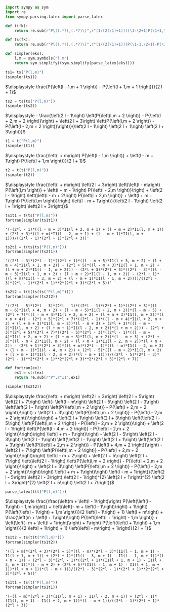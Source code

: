 
```python
import sympy as sym
import re 
from sympy.parsing.latex import parse_latex 
```


```python
def t(fk):
    return re.sub(r"P\((.*?),(.*?)\)",r"(1/(2(\1)+1))((\1-\2+1)P(\1+1,\2) + (\1+\2)P(\1-1,\2))",fk)
```


```python
def ts(fk):
    return re.sub(r"P\((.*?),(.*?)\)",r"(1/(2(\1)+1))(P(\1-1,\2+1)-P(\1+1,\2+1))",fk)
```


```python
def simpler(eks):
    l,m = sym.symbols("l m")
    return sym.simplify((sym.simplify(parse_latex(eks))))
```


```python
ts1= ts("P(l,m)")
(simpler(ts1))
```




$\displaystyle \frac{P{\left(l - 1,m + 1 \right)} - P{\left(l + 1,m + 1 \right)}}{2 l + 1}$




```python
ts2 = ts(ts("P(l,m)"))
(simpler(ts2))
```




$\displaystyle - \frac{\left(2 l - 1\right) \left(P{\left(l,m + 2 \right)} - P{\left(l + 2,m + 2 \right)}\right) + \left(2 l + 3\right) \left(P{\left(l,m + 2 \right)} - P{\left(l - 2,m + 2 \right)}\right)}{\left(2 l - 1\right) \left(2 l + 1\right) \left(2 l + 3\right)}$




```python
t1 = t("P(l,m)")
(simpler(t1))
```




$\displaystyle \frac{\left(l + m\right) P{\left(l - 1,m \right)} + \left(l - m + 1\right) P{\left(l + 1,m \right)}}{2 l + 1}$




```python
t2 = t(t("P(l,m)"))
(simpler(t2))
```




$\displaystyle \frac{\left(l + m\right) \left(2 l + 3\right) \left(\left(l - m\right) P{\left(l,m \right)} + \left(l + m - 1\right) P{\left(l - 2,m \right)}\right) + \left(2 l - 1\right) \left(\left(l - m + 2\right) P{\left(l + 2,m \right)} + \left(l + m + 1\right) P{\left(l,m \right)}\right) \left(l - m + 1\right)}{\left(2 l - 1\right) \left(2 l + 1\right) \left(2 l + 3\right)}$




```python
ts1t1 = t(ts("P(l,m)"))
fortran(simpler(ts1t1))
```




    '(-(2*l - 1)*((l - m + 3)*I1(l + 2, m + 1) + (l + m + 2)*I1(l, m + 1)) + (2*l + 3)*((l + m)*I1(l - 2, m + 1) + (l - m + 1)*I1(l, m + 1)))/((2*l - 1)*(2*l + 1)*(2*l + 3))'




```python
ts2t1 = t(ts(ts("P(l,m)")))
fortran(simpler(ts2t1))
```




    '((2*l - 3)*(2*l - 1)*((2*l + 1)*((l - m + 5)*I1(l + 3, m + 2) + (l + m + 4)*I1(l + 1, m + 2)) - (2*l + 5)*((l - m + 3)*I1(l + 1, m + 2) + (l + m + 2)*I1(l - 1, m + 2))) - (2*l + 3)*(2*l + 5)*((2*l - 3)*((l - m + 3)*I1(l + 1, m + 2) + (l + m + 2)*I1(l - 1, m + 2)) - (2*l + 1)*((l + m)*I1(l - 3, m + 2) + (l - m + 1)*I1(l - 1, m + 2))))/((2*l - 3)*(2*l - 1)*(2*l + 1)**2*(2*l + 3)*(2*l + 5))'




```python
ts2t2 = t(t(ts(ts("P(l,m)"))))
fortran(simpler(ts2t2))
```




    '((2*l - 5)*(2*l - 3)*(2*l - 1)*((2*l - 1)*(2*l + 1)*((2*l + 3)*((l - m + 6)*I1(l + 4, m + 2) + (l + m + 5)*I1(l + 2, m + 2))*(l - m + 5) + (2*l + 7)*((l - m + 4)*I1(l + 2, m + 2) + (l + m + 3)*I1(l, m + 2))*(l + m + 4)) - (2*l + 5)*(2*l + 7)*((2*l - 1)*((l - m + 4)*I1(l + 2, m + 2) + (l + m + 3)*I1(l, m + 2))*(l - m + 3) + (2*l + 3)*((l - m + 2)*I1(l, m + 2) + (l + m + 1)*I1(l - 2, m + 2))*(l + m + 2))) - (2*l + 3)*(2*l + 5)*(2*l + 7)*((2*l - 5)*(2*l - 3)*((2*l - 1)*((l - m + 4)*I1(l + 2, m + 2) + (l + m + 3)*I1(l, m + 2))*(l - m + 3) + (2*l + 3)*((l - m + 2)*I1(l, m + 2) + (l + m + 1)*I1(l - 2, m + 2))*(l + m + 2)) - (2*l + 1)*(2*l + 3)*((l + m)*(2*l - 1)*((l - m)*I1(l - 2, m + 2) + (l + m - 1)*I1(l - 4, m + 2)) + (2*l - 5)*((l - m + 2)*I1(l, m + 2) + (l + m + 1)*I1(l - 2, m + 2))*(l - m + 1))))/((2*l - 5)*(2*l - 3)*(2*l - 1)**2*(2*l + 1)**2*(2*l + 3)**2*(2*l + 5)*(2*l + 7))'




```python
def fortran(ex):
    ex1 = str(ex)
    return re.sub(r"P",r"I1",ex1)
```


```python
(simpler(ts2t2))
```




$\displaystyle \frac{\left(l + m\right) \left(2 l + 3\right) \left(2 l + 5\right) \left(2 l + 7\right) \left(- \left(l - m\right) \left(2 l - 5\right) \left(2 l - 3\right) \left(\left(2 l - 1\right) \left(P{\left(l,m + 2 \right)} - P{\left(l + 2,m + 2 \right)}\right) + \left(2 l + 3\right) \left(P{\left(l,m + 2 \right)} - P{\left(l - 2,m + 2 \right)}\right)\right) + \left(2 l + 1\right) \left(2 l + 3\right) \left(\left(2 l - 5\right) \left(P{\left(l,m + 2 \right)} - P{\left(l - 2,m + 2 \right)}\right) + \left(2 l - 1\right) \left(P{\left(l - 4,m + 2 \right)} - P{\left(l - 2,m + 2 \right)}\right)\right) \left(l + m - 1\right)\right) - \left(2 l - 5\right) \left(2 l - 3\right) \left(2 l - 1\right) \left(\left(2 l - 1\right) \left(2 l + 1\right) \left(\left(2 l + 3\right) \left(P{\left(l + 2,m + 2 \right)} - P{\left(l + 4,m + 2 \right)}\right) - \left(2 l + 7\right) \left(P{\left(l,m + 2 \right)} - P{\left(l + 2,m + 2 \right)}\right)\right) \left(l - m + 2\right) + \left(2 l + 5\right) \left(2 l + 7\right) \left(\left(2 l - 1\right) \left(P{\left(l,m + 2 \right)} - P{\left(l + 2,m + 2 \right)}\right) + \left(2 l + 3\right) \left(P{\left(l,m + 2 \right)} - P{\left(l - 2,m + 2 \right)}\right)\right) \left(l + m + 1\right)\right) \left(l - m + 1\right)}{\left(2 l - 5\right) \left(2 l - 3\right) \left(2 l - 1\right)^{2} \left(2 l + 1\right)^{2} \left(2 l + 3\right)^{2} \left(2 l + 5\right) \left(2 l + 7\right)}$




```python
parse_latex(t(t("P(l,m)")))
```




$\displaystyle \frac{\frac{\left(m + \left(l - 1\right)\right) P{\left(\left(l - 1\right) - 1,m \right)} + \left(\left(- m + \left(l - 1\right)\right) + 1\right) P{\left(\left(l - 1\right) + 1,m \right)}}{2 \left(l - 1\right) + 1} \left(l + m\right) + \frac{\left(m + \left(l + 1\right)\right) P{\left(\left(l + 1\right) - 1,m \right)} + \left(\left(- m + \left(l + 1\right)\right) + 1\right) P{\left(\left(l + 1\right) + 1,m \right)}}{2 \left(l + 1\right) + 1} \left(\left(l - m\right) + 1\right)}{2 l + 1}$




```python
ts1t2 = ts(t(t("P(l,m)")))
fortran(simpler(ts1t2))
```




    '((l + m)*(2*l + 3)*(2*l + 5)*((l - m)*(2*l - 3)*(I1(l - 1, m + 1) - I1(l + 1, m + 1)) + (2*l + 1)*(I1(l - 3, m + 1) - I1(l - 1, m + 1))*(l + m - 1)) + (2*l - 3)*(2*l - 1)*((2*l + 1)*(I1(l + 1, m + 1) - I1(l + 3, m + 1))*(l - m + 2) + (2*l + 5)*(I1(l - 1, m + 1) - I1(l + 1, m + 1))*(l + m + 1))*(l - m + 1))/((2*l - 3)*(2*l - 1)*(2*l + 1)**2*(2*l + 3)*(2*l + 5))'




```python
ts1t1 = ts(t("P(l,m)"))
fortran(simpler(ts1t1))
```




    '(-(l + m)*(2*l + 3)*(I1(l, m + 1) - I1(l - 2, m + 1)) + (2*l - 1)*(I1(l, m + 1) - I1(l + 2, m + 1))*(l - m + 1))/((2*l - 1)*(2*l + 1)*(2*l + 3))'




```python

```
